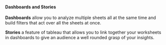 #### Dashboards and Stories

**Dashboards** allow you to analyze multiple sheets all at the same time and build filters that act over all the sheets at once.

**Stories** a feature of tableau that allows you to link together your worksheets in dashboards to give an audience a well rounded grasp of your insights.

